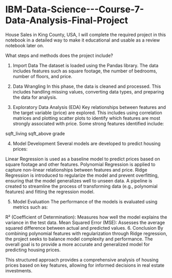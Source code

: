 # IBM-Data-Science---Course-7-Data-Analysis-Final-Project
House Sales in King County, USA, I will complete the required project in this notebook in a detailed way to make it educational and usable as a review notebook later on.

What steps and methods does the project include?

1. Import Data
The dataset is loaded using the Pandas library. The data includes features such as square footage, the number of bedrooms, number of floors, and price.

2. Data Wrangling
In this phase, the data is cleaned and processed. This includes handling missing values, converting data types, and preparing the data for analysis.

3. Exploratory Data Analysis (EDA)
Key relationships between features and the target variable (price) are explored. This includes using correlation matrices and plotting scatter plots to identify which features are most strongly associated with price. Some strong features identified include:

sqft_living
sqft_above
grade

4. Model Development
Several models are developed to predict housing prices:

Linear Regression is used as a baseline model to predict prices based on square footage and other features.
Polynomial Regression is applied to capture non-linear relationships between features and price.
Ridge Regression is introduced to regularize the model and prevent overfitting, ensuring that the model generalizes well to unseen data.
A pipeline is created to streamline the process of transforming data (e.g., polynomial features) and fitting the regression model.

5. Model Evaluation
The performance of the models is evaluated using metrics such as:

R² (Coefficient of Determination): Measures how well the model explains the variance in the test data.
Mean Squared Error (MSE): Assesses the average squared difference between actual and predicted values.
6. Conclusion
By combining polynomial features with regularization through Ridge regression, the project seeks to balance model complexity and performance. The overall goal is to provide a more accurate and generalized model for predicting housing prices.

This structured approach provides a comprehensive analysis of housing prices based on key features, allowing for informed decisions in real estate investments. ​
